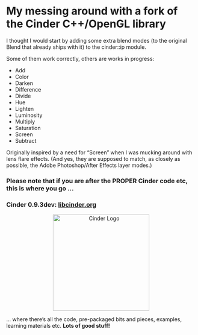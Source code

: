 # My messing around with a fork of the Cinder C++/OpenGL library

I thought I would start by adding some extra blend modes (to the original Blend that already ships with it) to the cinder::ip module.

Some of them work correctly, others are works in progress:

* Add
* Color
* Darken
* Difference
* Divide
* Hue
* Lighten
* Luminosity
* Multiply
* Saturation
* Screen
* Subtract

Originally inspired by a need for “Screen” when I was mucking around with lens flare effects. (And yes, they are supposed to match, as closely as possible, the Adobe Photoshop/After Effects layer modes.)

### Please note that if you are after the **PROPER** Cinder code etc, this is where you go ...

### Cinder 0.9.3dev: [libcinder.org](http://libcinder.org)

<p align="center">
  <a href="https://github.com/cinder"><img src="https://libcinder.org/docs/_assets/images/cinder_logo.svg" alt="Cinder Logo" width="256" height="auto"/></a>
</p>

... where there’s all the code, pre-packaged bits and pieces, examples, learning materials etc. **Lots of good stuff!**

